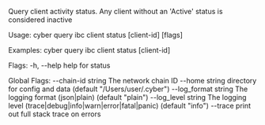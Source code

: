 Query client activity status. Any client without an 'Active' status is considered inactive

Usage:
  cyber query ibc client status [client-id] [flags]

Examples:
cyber query ibc client status [client-id]

Flags:
  -h, --help   help for status

Global Flags:
      --chain-id string     The network chain ID
      --home string         directory for config and data (default "/Users/user/.cyber")
      --log_format string   The logging format (json|plain) (default "plain")
      --log_level string    The logging level (trace|debug|info|warn|error|fatal|panic) (default "info")
      --trace               print out full stack trace on errors

